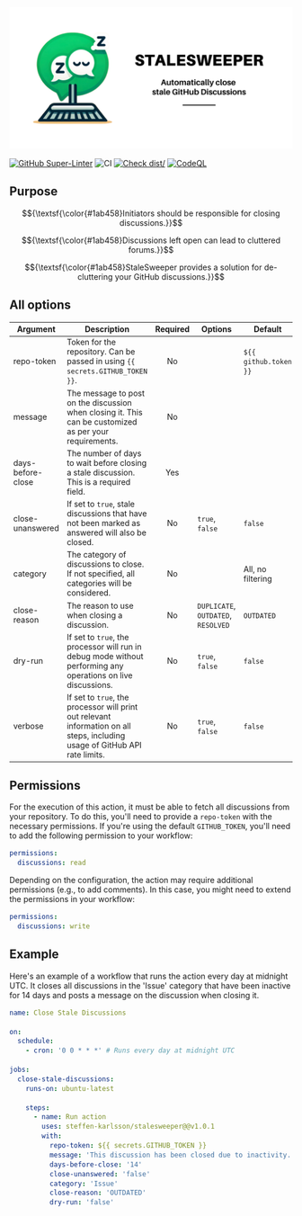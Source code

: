 [![Stale Discussions](./logo/banner.png)](https://github.com/steffen-karlsson/stalesweeper/)

[![GitHub Super-Linter](https://github.com/steffen-karlsson/stalesweeper/actions/workflows/linter.yml/badge.svg)](https://github.com/super-linter/super-linter)
![CI](https://github.com/steffen-karlsson/stalesweeper/actions/workflows/ci.yml/badge.svg)
[![Check dist/](https://github.com/steffen-karlsson/stalesweeper/actions/workflows/check-dist.yml/badge.svg)](https://github.com/actions/typescript-action/actions/workflows/check-dist.yml)
[![CodeQL](https://github.com/steffen-karlsson/stalesweeper/actions/workflows/codeql-analysis.yml/badge.svg)](https://github.com/actions/typescript-action/actions/workflows/codeql-analysis.yml)

## Purpose

$${\textsf{\color{#1ab458}Initiators should be responsible for closing discussions.}}$$

$${\textsf{\color{#1ab458}Discussions left open can lead to cluttered forums.}}$$

$${\textsf{\color{#1ab458}StaleSweeper provides a solution for de-cluttering your GitHub discussions.}}$$

## All options

| **Argument**      | **Description**                                                                                                              | **Required** | **Options**                         | **Default**           |
| ----------------- | ---------------------------------------------------------------------------------------------------------------------------- | :----------: | ----------------------------------- | --------------------- |
| repo-token        | Token for the repository. Can be passed in using `{{ secrets.GITHUB_TOKEN }}`.                                               |      No      |                                     | `${{ github.token }}` |
| message           | The message to post on the discussion when closing it. This can be customized as per your requirements.                      |      No      |                                     |                       |
| days-before-close | The number of days to wait before closing a stale discussion. This is a required field.                                      |     Yes      |                                     |                       |
| close-unanswered  | If set to `true`, stale discussions that have not been marked as answered will also be closed.                               |      No      | `true`, `false`                     | `false`               |
| category          | The category of discussions to close. If not specified, all categories will be considered.                                   |      No      |                                     | All, no filtering     |
| close-reason      | The reason to use when closing a discussion.                                                                                 |      No      | `DUPLICATE`, `OUTDATED`, `RESOLVED` | `OUTDATED`            |
| dry-run           | If set to `true`, the processor will run in debug mode without performing any operations on live discussions.                |      No      | `true`, `false`                     | `false`               |
| verbose           | If set to `true`, the processor will print out relevant information on all steps, including usage of GitHub API rate limits. |      No      | `true`, `false`                     | `false`               |

## Permissions

For the execution of this action, it must be able to fetch all discussions from
your repository. To do this, you'll need to provide a `repo-token` with the
necessary permissions. If you're using the default `GITHUB_TOKEN`, you'll need
to add the following permission to your workflow:

```yaml
permissions:
  discussions: read
```

Depending on the configuration, the action may require additional permissions
(e.g., to add comments). In this case, you might need to extend the permissions
in your workflow:

```yaml
permissions:
  discussions: write
```

## Example

Here's an example of a workflow that runs the action every day at midnight UTC.
It closes all discussions in the 'Issue' category that have been inactive for 14
days and posts a message on the discussion when closing it.

```yaml
name: Close Stale Discussions

on:
  schedule:
    - cron: '0 0 * * *' # Runs every day at midnight UTC

jobs:
  close-stale-discussions:
    runs-on: ubuntu-latest

    steps:
      - name: Run action
        uses: steffen-karlsson/stalesweeper@@v1.0.1
        with:
          repo-token: ${{ secrets.GITHUB_TOKEN }}
          message: 'This discussion has been closed due to inactivity.'
          days-before-close: '14'
          close-unanswered: 'false'
          category: 'Issue'
          close-reason: 'OUTDATED'
          dry-run: 'false'
```
